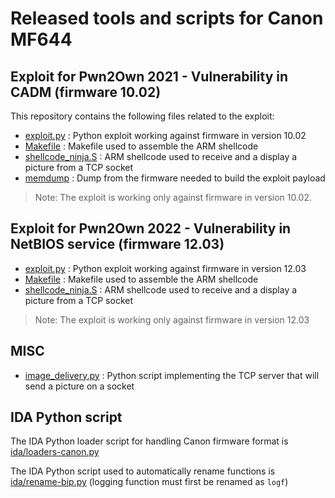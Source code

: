 # Released tools and scripts for Canon MF644

## Exploit for Pwn2Own 2021 - Vulnerability in CADM (firmware 10.02)

This repository contains the following files related to the exploit:

  * [exploit.py](exploit_cadm/exploit.py) : Python exploit working against firmware in version 10.02
  * [Makefile](exploit_cadm/Makefile) : Makefile used to assemble the ARM shellcode
  * [shellcode_ninja.S](exploit_cadm/shellcode_ninja.S) : ARM shellcode used to receive and a display a picture from a TCP socket
  * [memdump](exploit_cadm/memdump) : Dump from the firmware needed to build the exploit payload

> Note: The exploit is working only against firmware in version 10.02.

## Exploit for Pwn2Own 2022 - Vulnerability in NetBIOS service (firmware 12.03)

  * [exploit.py](exploit_netbios/exploit.py) : Python exploit working against firmware in version 12.03
  * [Makefile](exploit_netbios/Makefile) : Makefile used to assemble the ARM shellcode
  * [shellcode_ninja.S](exploit_netbios/shellcode_ninja.S) : ARM shellcode used to receive and a display a picture from a TCP socket

> Note: The exploit is working only against firmware in version 12.03

## MISC

  * [image_delivery.py](image_delivery.py) : Python script implementing the TCP server that will send a picture on a socket

## IDA Python script

The IDA Python loader script for handling Canon firmware format is [ida/loaders-canon.py](ida/loaders-canon.py)

The IDA Python script used to automatically rename functions is [ida/rename-bip.py](ida/rename-bip.py) (logging function must first be renamed as ``logf``)

